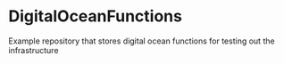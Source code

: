 # DigitalOceanFunctions
Example repository that stores digital ocean functions for testing out the infrastructure
